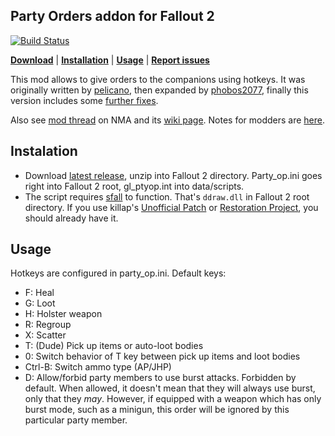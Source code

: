 ## Party Orders addon for Fallout 2

[![Build Status](https://travis-ci.org/BGforgeNet/fallout2-party-orders.svg?branch=master)](https://travis-ci.org/BGforgeNet/fallout2-party-orders)

[__Download__](https://github.com/BGforgeNet/fallout2-party-orders/releases/latest)
 | [__Installation__](#installation)
 | [__Usage__](#usage)
 | [__Report issues__](https://github.com/BGforgeNet/fallout2-party-orders/issues)

This mod allows to give orders to the companions using hotkeys.
It was originally written by [pelicano](http://www.nma-fallout.com/members/pelicano.55013/),
then expanded by [phobos2077](https://github.com/phobos2077/),
finally this version includes some [further fixes](doc/version_history.md).

Also see [mod thread](http://www.nma-fallout.com/threads/party-orders-add-on-and-npcs-loot-bodies-mod.190599/) on NMA
and its [wiki page](https://falloutmods.fandom.com/wiki/Party_Orders_add-on).
Notes for modders are [here](doc/modder_notes.md).

## Instalation
* Download [latest release](https://github.com/BGforgeNet/fallout2-party-orders/releases/latest), unzip into Fallout 2 directory.
Party_op.ini goes right into Fallout 2 root, gl_ptyop.int into data/scripts.
* The script requires [sfall](https://github.com/phobos2077/sfall/releases) to function. That's `ddraw.dll` in Fallout 2 root directory.
If you use killap's [Unofficial Patch](https://github.com/BGforgeNet/Fallout2_Unofficial_Patch) or [Restoration Project](https://github.com/BGforgeNet/Fallout2_Restoration_Project), you should already have it.

## Usage
Hotkeys are configured in party_op.ini. Default keys:
* F: Heal
* G: Loot
* H: Holster weapon
* R: Regroup
* X: Scatter
* T: (Dude) Pick up items or auto-loot bodies
* 0: Switch behavior of T key between pick up items and loot bodies
* Ctrl-B: Switch ammo type (AP/JHP)
* D: Allow/forbid party members to use burst attacks. Forbidden by default.
When allowed, it doesn't mean that they will always use burst, only that they *may*.
However, if equipped with a weapon which has only burst mode, such as a minigun, this order will be ignored by this particular party member.
